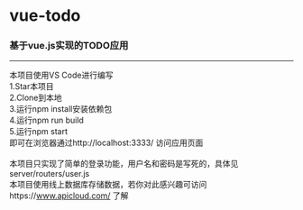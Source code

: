 # vue-todo

### 基于vue.js实现的TODO应用
---
本项目使用VS Code进行编写<br>
1.Star本项目<br>
2.Clone到本地<br>
3.运行npm install安装依赖包<br>
4.运行npm run build <br>
5.运行npm start<br>
即可在浏览器通过http://localhost:3333/ 访问应用页面<br><br>
本项目只实现了简单的登录功能，用户名和密码是写死的，具体见server/routers/user.js <br>
本项目使用线上数据库存储数据，若你对此感兴趣可访问https://www.apicloud.com/ 了解
